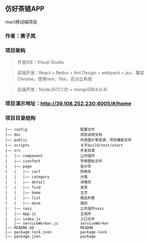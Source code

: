 ## 仿好茶链APP

react移动端项目

### 作者：黄子岚

### 项目架构

>开发IDE：Visual Studio

>前端开发：React + Redux + Ant Design + webpack + jsx，兼容Chrome，使用rem、flex、百分比布局

>后端开发：NodeJS(11.1.0) + mongoDB(4.0.4)

### 项目演示地址：http://39.108.252.230:4005/#/home

### 项目目录结构
```
|—— config                        配置文件
|—— doc                           项目说明文档
|—— public                        外部图片等资源、项目模板文件
|—— scripts                       关于build/test/start
|—— src                           开发目录
|	|—— component                 公共组件
|	|—— iconfont                  字体图标文件
|	|—— page                      各分页
|	|   |—— cart                  购物车
|	|	|—— category              分类
|	|	|—— detail                详情页
|	|	|—— find                  发现
|	|	|—— home                  主页
|	|	|—— list                  商品列表
|	|	|—— mine                  我的
|	|—— sass                      公共组件sass
|	|—— App.js                    主组件
|	|—— index.js                  入口文件
|	|—— serviceWorker.js          serviceWorker
|—— READNE.md                     READNE
|—— package-lock.json             package-lock
|—— package.json                  package
```

